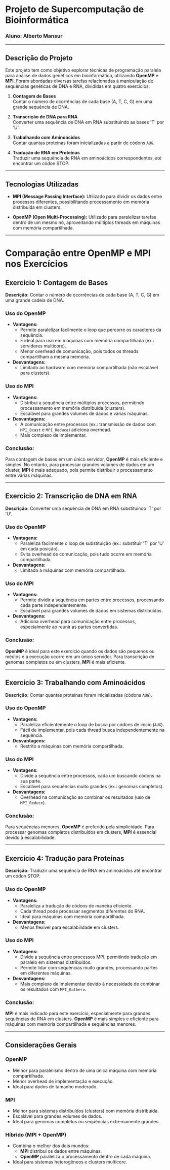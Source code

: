 # Projeto de Supercomputação de Bioinformática

### **Aluno:** Alberto Mansur

---

## **Descrição do Projeto**
Este projeto tem como objetivo explorar técnicas de programação paralela para análise de dados genéticos em bioinformática, utilizando **OpenMP** e **MPI**. Foram abordadas diversas tarefas relacionadas à manipulação de sequências genéticas de DNA e RNA, divididas em quatro exercícios:

1. **Contagem de Bases**  
   Contar o número de ocorrências de cada base (A, T, C, G) em uma grande sequência de DNA.

2. **Transcrição de DNA para RNA**  
   Converter uma sequência de DNA em RNA substituindo as bases 'T' por 'U'.

3. **Trabalhando com Aminoácidos**  
   Contar quantas proteínas foram inicializadas a partir de códons `AUG`.

4. **Tradução de RNA em Proteínas**  
   Traduzir uma sequência de RNA em aminoácidos correspondentes, até encontrar um códon STOP.

---

## **Tecnologias Utilizadas**
- **MPI (Message Passing Interface):**
  Utilizado para dividir os dados entre processos diferentes, possibilitando processamento em memória distribuída em clusters.
  
- **OpenMP (Open Multi-Processing):**
  Utilizado para paralelizar tarefas dentro de um mesmo nó, aproveitando múltiplos threads em máquinas com memória compartilhada.

---


# Comparação entre OpenMP e MPI nos Exercícios

## **Exercício 1: Contagem de Bases**
**Descrição:** Contar o número de ocorrências de cada base (A, T, C, G) em uma grande cadeia de DNA.

### **Uso do OpenMP**
- **Vantagens:**
  - Permite paralelizar facilmente o loop que percorre os caracteres da sequência.
  - É ideal para uso em máquinas com memória compartilhada (ex.: servidores multicore).
  - Menor overhead de comunicação, pois todos os threads compartilham a mesma memória.
- **Desvantagens:**
  - Limitado ao hardware com memória compartilhada (não escalável para clusters).

### **Uso do MPI**
- **Vantagens:**
  - Distribui a sequência entre múltiplos processos, permitindo processamento em memória distribuída (clusters).
  - Escalável para grandes volumes de dados e várias máquinas.
- **Desvantagens:**
  - A comunicação entre processos (ex.: transmissão de dados com `MPI_Bcast` e `MPI_Reduce`) adiciona overhead.
  - Mais complexo de implementar.

### **Conclusão:**
Para contagem de bases em um único servidor, **OpenMP** é mais eficiente e simples. No entanto, para processar grandes volumes de dados em um cluster, **MPI** é mais adequado, pois permite distribuir o processamento entre várias máquinas.

---

## **Exercício 2: Transcrição de DNA em RNA**
**Descrição:** Converter uma sequência de DNA em RNA substituindo 'T' por 'U'.

### **Uso do OpenMP**
- **Vantagens:**
  - Paraleliza facilmente o loop de substituição (ex.: substituir 'T' por 'U' em cada posição).
  - Evita overhead de comunicação, pois tudo ocorre em memória compartilhada.
- **Desvantagens:**
  - Limitado a máquinas com memória compartilhada.

### **Uso do MPI**
- **Vantagens:**
  - Permite dividir a sequência em partes entre processos, processando cada parte independentemente.
  - Escalável para grandes volumes de dados em sistemas distribuídos.
- **Desvantagens:**
  - Adiciona overhead para comunicação entre processos, especialmente ao reunir as partes convertidas.

### **Conclusão:**
**OpenMP** é ideal para este exercício quando os dados são pequenos ou médios e a execução ocorre em um único servidor. Para transcrição de genomas completos ou em clusters, **MPI** é mais eficiente.

---

## **Exercício 3: Trabalhando com Aminoácidos**
**Descrição:** Contar quantas proteínas foram inicializadas (códons `AUG`).

### **Uso do OpenMP**
- **Vantagens:**
  - Paraleliza eficientemente o loop de busca por códons de início (`AUG`).
  - Fácil de implementar, pois cada thread busca independentemente na sequência.
- **Desvantagens:**
  - Restrito a máquinas com memória compartilhada.

### **Uso do MPI**
- **Vantagens:**
  - Divide a sequência entre processos, cada um buscando códons na sua parte.
  - Escalável para sequências muito grandes (ex.: genomas completos).
- **Desvantagens:**
  - Overhead na comunicação ao combinar os resultados (uso de `MPI_Reduce`).

### **Conclusão:**
Para sequências menores, **OpenMP** é preferido pela simplicidade. Para processar genomas completos distribuídos em clusters, **MPI** é essencial devido à escalabilidade.

---

## **Exercício 4: Tradução para Proteínas**
**Descrição:** Traduzir uma sequência de RNA em aminoácidos até encontrar um códon STOP.

### **Uso do OpenMP**
- **Vantagens:**
  - Paraleliza a tradução de códons de maneira eficiente.
  - Cada thread pode processar segmentos diferentes do RNA.
  - Ideal para máquinas com memória compartilhada.
- **Desvantagens:**
  - Menos flexível para escalabilidade em clusters.

### **Uso do MPI**
- **Vantagens:**
  - Divide a sequência entre processos MPI, permitindo tradução em paralelo em sistemas distribuídos.
  - Permite lidar com sequências muito grandes, processando partes em diferentes máquinas.
- **Desvantagens:**
  - Mais complexo de implementar devido à necessidade de combinar os resultados com `MPI_Gatherv`.

### **Conclusão:**
**MPI** é mais indicado para este exercício, especialmente para grandes sequências de RNA em clusters. **OpenMP** é mais simples e eficiente para máquinas com memória compartilhada e sequências menores.

---

## **Considerações Gerais**

### **OpenMP**
- Melhor para paralelismo dentro de uma única máquina com memória compartilhada.
- Menor overhead de implementação e execução.
- Ideal para dados de tamanho moderado.

### **MPI**
- Melhor para sistemas distribuídos (clusters) com memória distribuída.
- Escalável para grandes volumes de dados.
- Ideal para genomas completos ou sequências extremamente grandes.

### **Híbrido (MPI + OpenMP)**
- Combina o melhor dos dois mundos:
  - **MPI** distribui os dados entre máquinas.
  - **OpenMP** paraleliza o processamento dentro de cada máquina.
- Ideal para sistemas heterogêneos e clusters multicore.
